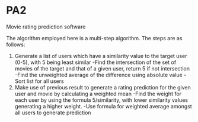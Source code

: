 # PA2
Movie rating prediction software

The algorithm employed here  is a multi-step algorithm. The steps are as follows:
1) Generate a list of users which have a similarity value to the target user (0-5), with 5 being least similar
-Find the intersection of the set of movies of the target and that of a given user, return 5 if not intersection
-Find the unweighted average of the difference using absolute value
-Sort list for all users
2) Make use of previous result to generate a rating prediction for the given user and movie by calculating a weighted mean 
-Find the weight for each user by using the formula 5/similarity, with lower similarity values generating a higher weight.
-Use formula for weighted average amongst all users to generate prediction

